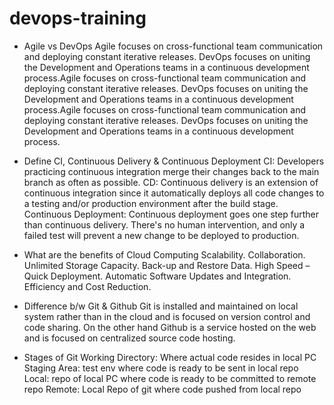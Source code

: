 # devops-training
- Agile vs DevOps
	Agile focuses on cross-functional team communication and deploying constant iterative releases. DevOps focuses on uniting the Development and Operations teams in a continuous development process.Agile focuses on cross-functional team communication and deploying constant iterative releases. DevOps focuses on uniting the Development and Operations teams in a continuous development process.Agile focuses on cross-functional team communication and deploying constant iterative releases. DevOps focuses on uniting the Development and Operations teams in a continuous development process.

- Define CI, Continuous Delivery & Continuous Deployment
	CI: Developers practicing continuous integration merge their changes back to the main branch as often as possible.
	CD: Continuous delivery is an extension of continuous integration since it automatically deploys all code changes to a testing and/or production environment after the build stage.
	Continuous Deployment: Continuous deployment goes one step further than continuous delivery. There's no human intervention, and only a failed test will prevent a new change to be deployed to production.

- What are the benefits of Cloud Computing
	Scalability.
	Collaboration.
	Unlimited Storage Capacity.
	Back-up and Restore Data.
	High Speed – Quick Deployment.
	Automatic Software Updates and Integration.
	Efficiency and Cost Reduction.

- Difference b/w Git & Github
	Git is installed and maintained on local system rather than in the cloud and is focused on version control and code sharing. On the other hand Github is a service hosted on the web and is focused on centralized source code hosting.

- Stages of Git
	Working Directory: Where actual code resides in local PC
	Staging Area: test env where code is ready to be sent in local repo
	Local: repo of local PC where code is ready to be committed to remote repo
	Remote: Local Repo of git where code pushed from local repo
